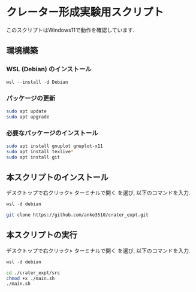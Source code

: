 # クレーター形成実験用スクリプト
このスクリプトはWindows11で動作を確認しています.
## 環境構築
### WSL (Debian) のインストール
```PowerShell
wsl --install -d Debian
```

### パッケージの更新
```bash
sudo apt update
sudo apt upgrade
```

### 必要なパッケージのインストール
```bash
sudo apt install gnuplot gnuplot-x11
sudo apt install texlive*
sudo apt install git
```

## 本スクリプトのインストール
デスクトップで右クリック> ターミナルで開く を選び, 以下のコマンドを入力.
```PowerShell
wsl -d debian
```
```bash
git clone https://github.com/anko3510/crater_expt.git
```

## 本スクリプトの実行
デスクトップで右クリック> ターミナルで開く を選び, 以下のコマンドを入力.
```PowerShell
wsl -d debian
```
```bash
cd ./crater_expt/src
chmod +x ./main.sh
./main.sh
```